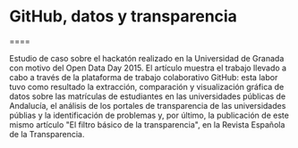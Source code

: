# GitHub, datos y transparencia
====

Estudio de caso sobre el hackatón realizado en la Universidad de Granada con motivo del Open Data Day 2015. 
El artículo muestra el trabajo llevado a cabo a través de la plataforma de trabajo colaborativo GitHub: esta labor tuvo como resultado la extracción, comparación y visualización gráfica de datos sobre las matrículas de estudiantes en las universidades públicas de Andalucía, el análisis de los portales de transparencia de las universidades públias y la identificación de problemas y, por último, la publicación de este mismo artículo "El filtro básico de la transparencia", en la Revista Española de la Transparencia. 

